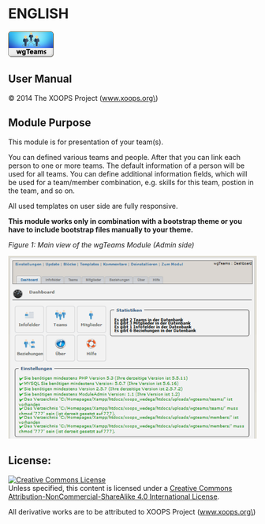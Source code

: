 # ENGLISH

![logoModule.png](.gitbook/assets/logomodule.png)

## User Manual

© 2014 The XOOPS Project \(www.xoops.org\)

## Module Purpose

This module is for presentation of your team\(s\).

You can defined various teams and people. After that you can link each person to one or more teams. The default information of a person will be used for all teams. You can define additional information fields, which will be used for a team/member combination, e.g. skills for this team, postion in the team, and so on.

All used templates on user side are fully responsive.

**This module works only in combination with a bootstrap theme or you have to include bootstrap files manually to your theme.**

_Figure 1: Main view of the wgTeams Module \(Admin side\)_

![0dashboard1.png](.gitbook/assets/0dashboard.png)

## License:

[![Creative Commons License](https://i.creativecommons.org/l/by-nc-sa/4.0/88x31.png)](http://creativecommons.org/licenses/by-nc-sa/4.0/)  
Unless specified, this content is licensed under a [Creative Commons Attribution-NonCommercial-ShareAlike 4.0 International License](http://creativecommons.org/licenses/by-nc-sa/4.0/).

All derivative works are to be attributed to XOOPS Project \(www.xoops.org\)

